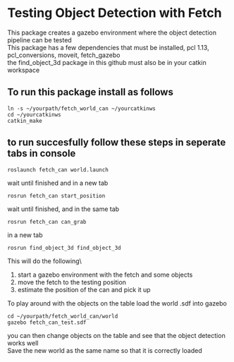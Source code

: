 # Testing Object Detection with Fetch
This package creates a gazebo environment where the object detection pipeline can be tested\
This package has a few dependencies that must be installed, pcl 1.13, pcl_conversions, moveit, fetch_gazebo\
the find_object_3d package in this github must also be in your catkin workspace
## To run this package install as follows
```console
ln -s ~/yourpath/fetch_world_can ~/yourcatkinws
cd ~/yourcatkinws
catkin_make
```
## to run succesfully follow these steps in seperate tabs in console
```console
roslaunch fetch_can world.launch
```
wait until finished and in a new tab
```console
rosrun fetch_can start_position
```
wait until finished, and in the same tab
``` console
rosrun fetch_can can_grab
```
in a new tab
```console
rosrun find_object_3d find_object_3d
```
This will do the following\
1. start a gazebo environment with the fetch and some objects
2. move the fetch to the testing position
3. estimate the position of the can and pick it up

To play around with the objects on the table load the world .sdf into gazebo
```console
cd ~/yourpath/fetch_world_can/world
gazebo fetch_can_test.sdf
```
you can then change objects on the table and see that the object detection works well \
Save the new world as the same name so that it is correctly loaded
